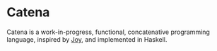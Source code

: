 # Catena

Catena is a work-in-progress, functional, concatenative programming language,
inspired by [Joy][0], and implemented in Haskell.

[0]: http://www.kevinalbrecht.com/code/joy-mirror/joy.html
